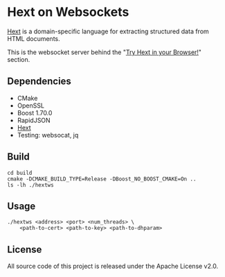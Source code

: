 # Hext on Websockets

[Hext](https://hext.thomastrapp.com/) is a domain-specific language for extracting structured data from HTML documents.

This is the websocket server behind the "[Try Hext in your Browser!](https://hext.thomastrapp.com)" section.


## Dependencies

* CMake
* OpenSSL
* Boost 1.70.0
* RapidJSON
* [Hext](https://github.com/thomastrapp/hext)
* Testing: websocat, jq


## Build

```
cd build
cmake -DCMAKE_BUILD_TYPE=Release -DBoost_NO_BOOST_CMAKE=On ..
ls -lh ./hextws
```


## Usage

```
./hextws <address> <port> <num_threads> \
    <path-to-cert> <path-to-key> <path-to-dhparam>
```


## License

All source code of this project is released under the Apache License v2.0.

